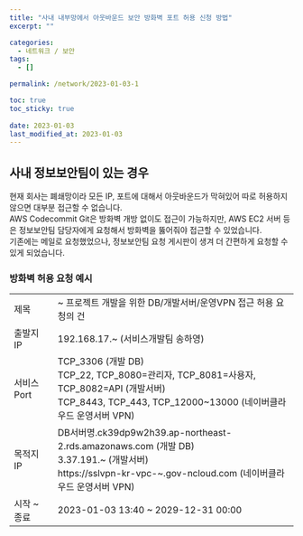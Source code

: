 ```yaml
---
title: "사내 내부망에서 아웃바운드 보안 방화벽 포트 허용 신청 방법"
excerpt: ""

categories:
  - 네트워크 / 보안
tags:
  - []

permalink: /network/2023-01-03-1

toc: true
toc_sticky: true
 
date: 2023-01-03
last_modified_at: 2023-01-03
---
```


## 사내 정보보안팀이 있는 경우

현재 회사는 폐쇄망이라 모든 IP, 포트에 대해서 아웃바운드가 막혀있어 따로 허용하지 않으면 대부분 접근할 수 없습니다.  
AWS Codecommit Git은 방화벽 개방 없이도 접근이 가능하지만, AWS EC2 서버 등은 정보보안팀 담당자에게 요청해서 방화벽을 뚫어줘야 접근할 수 있었습니다.  
기존에는 메일로 요청했었으나, 정보보안팀 요청 게시판이 생겨 더 간편하게 요청할 수 있게 되었습니다.

### 방화벽 허용 요청 예시
<table>
  <tbody>
    <tr>
      <td>제목</td>
      <td>~ 프로젝트 개발을 위한 DB/개발서버/운영VPN 접근 허용 요청의 건</td>
    </tr>
    <tr>
      <td>출발지 IP</td>
      <td>192.168.17.~ (서비스개발팀 송하영)</td>
    </tr>
    <tr>
      <td>서비스 Port</td>
      <td>TCP_3306 (개발 DB)<br>TCP_22, TCP_8080=관리자, TCP_8081=사용자, TCP_8082=API (개발서버)<br>TCP_8443, TCP_443, TCP_12000~13000 (네이버클라우드 운영서버 VPN)</td>
    </tr>
    <tr>
      <td>목적지 IP</td>
      <td>DB서버명.ck39dp9w2h39.ap-northeast-2.rds.amazonaws.com (개발 DB)<br>3.37.191.~ (개발서버)<br>https://sslvpn-kr-vpc-~.gov-ncloud.com (네이버클라우드 운영서버 VPN)</td>
    </tr>
    <tr>
      <td>시작 ~ 종료</td>
      <td>2023-01-03 13:40 ~ 2029-12-31 00:00</td>
    </tr>
  </tbody>
</table>
